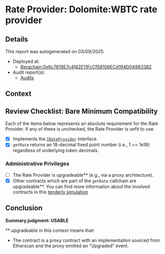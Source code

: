 
# Rate Provider: Dolomite:WBTC rate provider

## Details
This report was autogenerated on 03/09/2025.

- Deployed at:
    - [Berachain:0x6c7619E7c4f42E11FcCf58106ECd194D04983382](https://berascan.com/address/0x6c7619E7c4f42E11FcCf58106ECd194D04983382)
- Audit report(s):
    - [Audits]()

## Context


## Review Checklist: Bare Minimum Compatibility
Each of the items below represents an absolute requirement for the Rate Provider. If any of these is unchecked, the Rate Provider is unfit to use.

- [x] Implements the [`IRateProvider`](https://github.com/balancer/balancer-v2-monorepo/blob/bc3b3fee6e13e01d2efe610ed8118fdb74dfc1f2/pkg/interfaces/contracts/pool-utils/IRateProvider.sol) interface.
- [x] `getRate` returns an 18-decimal fixed point number (i.e., 1 == 1e18) regardless of underlying token decimals.

### Administrative Privileges
- [ ] The Rate Provider is upgradeable** (e.g., via a proxy architecture).
- [x] Other contracts which are part of the `getRate` callchain are upgradeable**. You can find more information
   about the involved contracts in this [tenderly simulation](https://www.tdly.co/shared/simulation/eec8992b-7ed9-428e-b828-c1c26f3a0f2e)

## Conclusion
**Summary judgment: USABLE**

** upgradeable in this context means that:
- The contract is a proxy contract with an implementation sourced from Etherscan and the proxy emitted an "Upgraded" event.
    
